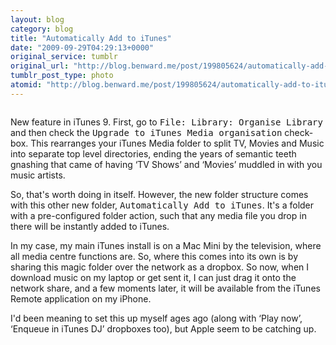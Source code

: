 ```yaml
---
layout: blog
category: blog
title: "Automatically Add to iTunes"
date: "2009-09-29T04:29:13+0000"
original_service: tumblr
original_url: "http://blog.benward.me/post/199805624/automatically-add-to-itunes-new-feature-in"
tumblr_post_type: photo
atomid: "http://blog.benward.me/post/199805624/automatically-add-to-itunes-new-feature-in"
---
```

<figure class="photo">
  <img src="http://benward.me/res/tumblr/media/199805624/0.jpg" alt="">
</figure>

New feature in iTunes 9. First, go to <kbd>File: Library: Organise Library</kbd> and then check the <kbd>Upgrade to iTunes Media organisation</kbd> check-box. This rearranges your iTunes Media folder to split TV, Movies and Music into separate top level directories, ending the years of semantic teeth gnashing that came of having ‘TV Shows’ and ‘Movies’ muddled in with you music artists.

So, that's worth doing in itself. However, the new folder structure comes with this other new folder, <samp>Automatically Add to iTunes</samp>. It's a folder with a pre-configured folder action, such that any media file you drop in there will be instantly added to iTunes.

In my case, my main iTunes install is on a Mac Mini by the television, where all media centre functions are. So, where this comes into its own is by sharing this magic folder over the network as a dropbox. So now, when I download music on my laptop or get sent it, I can just drag it onto the network share, and a few moments later, it will be available from the iTunes Remote application on my iPhone.

I'd been meaning to set this up myself ages ago (along with ‘Play now’, ‘Enqueue in iTunes DJ’ dropboxes too), but Apple seem to be catching up.